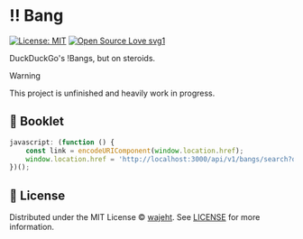 # ‼️ Bang

<!-- [![Node.js CI](https://github.com/wajeht/bang/actions/workflows/ci.yml/badge.svg?branch=main)](https://github.com/wajeht/bang/actions/workflows/ci.yml) -->
[![License: MIT](https://img.shields.io/badge/License-MIT-blue.svg)](https://opensource.org/licenses/MIT)
[![Open Source Love svg1](https://badges.frapsoft.com/os/v1/open-source.svg?v=103)](https://github.com/wajeht/bang)

DuckDuckGo's !Bangs, but on steroids.

> [!WARNING]
> This project is unfinished and heavily work in progress.

## 🔖 Booklet

```javascript
javascript: (function () {
	const link = encodeURIComponent(window.location.href);
	window.location.href = 'http://localhost:3000/api/v1/bangs/search?q=!add ' + link;
})();
```

## 📜 License

Distributed under the MIT License © [wajeht](https://github.com/wajeht). See [LICENSE](./LICENSE) for more information.
